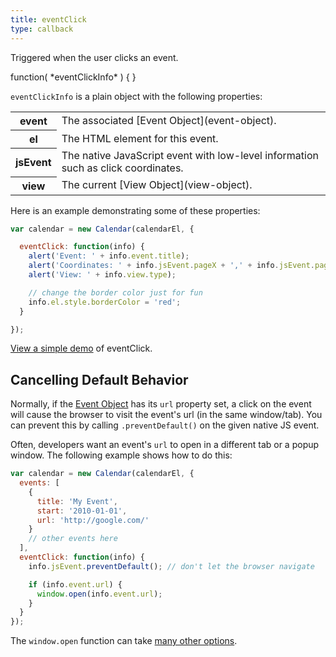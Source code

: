 ```yaml
---
title: eventClick
type: callback
---
```


Triggered when the user clicks an event.

<div class='spec' markdown='1'>
function( *eventClickInfo* ) { }
</div>

`eventClickInfo` is a plain object with the following properties:

<table>

<tr>
<th>event</th>
<td markdown='1'>
The associated [Event Object](event-object).
</td>
</tr>

<tr>
<th>el</th>
<td markdown='1'>
The HTML element for this event.
</td>
</tr>

<tr>
<th>jsEvent</th>
<td markdown='1'>
The native JavaScript event with low-level information such as click coordinates.
</td>
</tr>

<tr>
<th>view</th>
<td markdown='1'>
The current [View Object](view-object).
</td>
</tr>

</table>

Here is an example demonstrating some of these properties:

```js
var calendar = new Calendar(calendarEl, {

  eventClick: function(info) {
    alert('Event: ' + info.event.title);
    alert('Coordinates: ' + info.jsEvent.pageX + ',' + info.jsEvent.pageY);
    alert('View: ' + info.view.type);

    // change the border color just for fun
    info.el.style.borderColor = 'red';
  }

});
```

[View a simple demo](eventClick-demo) of eventClick.


## Cancelling Default Behavior

Normally, if the [Event Object](event-object) has its `url` property set, a click on the event will cause the browser to visit the event's url (in the same window/tab). You can prevent this by calling `.preventDefault()` on the given native JS event.

Often, developers want an event's `url` to open in a different tab or a popup window. The following example shows how to do this:

```js
var calendar = new Calendar(calendarEl, {
  events: [
    {
      title: 'My Event',
      start: '2010-01-01',
      url: 'http://google.com/'
    }
    // other events here
  ],
  eventClick: function(info) {
    info.jsEvent.preventDefault(); // don't let the browser navigate

    if (info.event.url) {
      window.open(info.event.url);
    }
  }
});
```

The `window.open` function can take [many other options](http://www.w3schools.com/jsref/met_win_open.asp).
